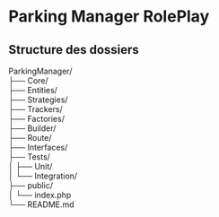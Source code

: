 # Parking Manager RolePlay

## Structure des dossiers

ParkingManager/  
├── Core/  
├── Entities/  
├── Strategies/  
├── Trackers/  
├── Factories/  
├── Builder/  
├── Route/  
├── Interfaces/  
├── Tests/  
│   ├── Unit/  
│   └── Integration/  
├── public/  
│   └── index.php  
└── README.md
